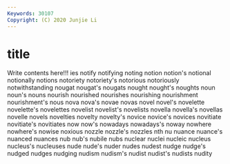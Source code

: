 ```yaml
---
Keywords: 30107
Copyright: (C) 2020 Junjie Li
---
```


# title

Write contents here!!!
ies
notify 
notifying 
noting 
notion 
notion's 
notional 
notionally 
notions 
notoriety 
notoriety's
notorious 
notoriously 
notwithstanding 
nougat 
nougat's 
nougats 
nought 
nought's 
noughts 
noun
noun's 
nouns 
nourish 
nourished 
nourishes 
nourishing 
nourishment 
nourishment's 
nous 
nova
nova's 
novae 
novas 
novel 
novel's 
novelette 
novelette's 
novelettes 
novelist 
novelist's
novelists 
novella 
novella's 
novellas 
novelle 
novels 
novelties 
novelty 
novelty's 
novice
novice's 
novices 
novitiate 
novitiate's 
novitiates 
now 
now's 
nowadays 
nowadays's 
noway
nowhere 
nowhere's 
nowise 
noxious 
nozzle 
nozzle's 
nozzles 
nth 
nu 
nuance
nuance's 
nuanced 
nuances 
nub 
nub's 
nubile 
nubs 
nuclear 
nuclei 
nucleic
nucleus 
nucleus's 
nucleuses 
nude 
nude's 
nuder 
nudes 
nudest 
nudge 
nudge's
nudged 
nudges 
nudging 
nudism 
nudism's 
nudist 
nudist's 
nudists 
nudity 
